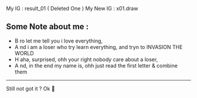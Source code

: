 
My IG : result_01 ( Deleted One )
My New IG : x01.draw


Some Note about me :
-----------------
- B ro let me tell you i love everything,
- A nd i am a loser who try learn everything, and tryn to INVASION THE WORLD
- H aha, surprised, ohh your right nobody care about a loser,
- A nd, in the end my name is, ohh just read the first letter & combine them
-----------------
Still not got it ? Ok 


